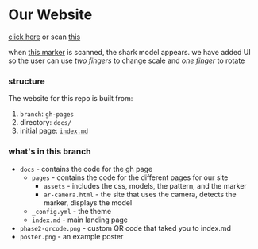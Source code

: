 # Our Website
[click here](https://robots-make-art-too.github.io/Group-Pirates/) or scan [this](https://github.com/robots-make-art-too/Group-Pirates/blob/gh-pages/phase2-qrcode.png)

when [this marker](https://github.com/robots-make-art-too/Group-Pirates/blob/gh-pages/docs/pages/assets/shark.png) is scanned, the shark model appears. we have added UI so the user can use *two fingers* to change scale and *one finger* to rotate

### structure

The website for this repo is built from:
1. `branch`: `gh-pages`
2. directory: `docs/`
3. initial page: [`index.md`](docs/index.md)


### what's in this branch
* `docs` - contains the code for the gh page
   * `pages` - contains the code for the different pages for our site
     * `assets` - includes the css, models, the pattern, and the marker
     * `ar-camera.html` - the site that uses the camera, detects the marker, displays the model
   * `_config.yml` - the theme
   * `index.md` - main landing page
* `phase2-qrcode.png` - custom QR code that taked you to index.md
* `poster.png` - an example poster 

